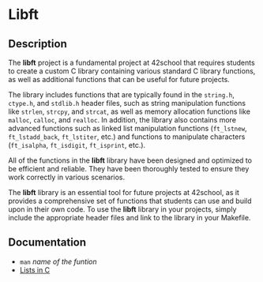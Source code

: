 # Libft
## Description

The **libft** project is a fundamental project at 42school that requires students to create a custom C library containing various standard C library functions, as well as additional functions that can be useful for future projects.

The library includes functions that are typically found in the `string.h`, `ctype.h`, and `stdlib.h` header files, such as string manipulation functions like `strlen`, `strcpy`, and `strcat`, as well as memory allocation functions like `malloc`, `calloc`, and `realloc`. In addition, the library also contains more advanced functions such as linked list manipulation functions (`ft_lstnew`, `ft_lstadd_back`, `ft_lstiter`, etc.) and functions to manipulate characters (`ft_isalpha`, `ft_isdigit`, `ft_isprint`, etc.).

All of the functions in the **libft** library have been designed and optimized to be efficient and reliable. They have been thoroughly tested to ensure they work correctly in various scenarios.

The **libft** library is an essential tool for future projects at 42school, as it provides a comprehensive set of functions that students can use and build upon in their own code. To use the **libft** library in your projects, simply include the appropriate header files and link to the library in your Makefile.

## Documentation

* ``man`` *name of the funtion*
* [Lists in C](https://www.cprogramming.com/tutorial/c/lesson15.html)